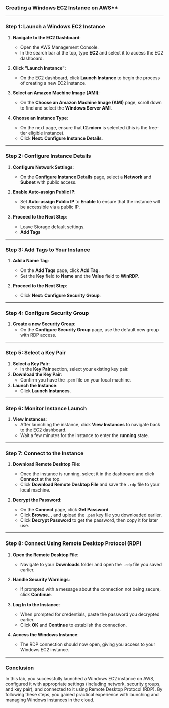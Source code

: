 ### Creating a Windows EC2 Instance on AWS**

---

### **Step 1: Launch a Windows EC2 Instance**

1. **Navigate to the EC2 Dashboard**:
   - Open the AWS Management Console.
   - In the search bar at the top, type **EC2** and select it to access the EC2 dashboard.

2. **Click "Launch Instance"**:
   - On the EC2 dashboard, click **Launch Instance** to begin the process of creating a new EC2 instance.

3. **Select an Amazon Machine Image (AMI)**:
   - On the **Choose an Amazon Machine Image (AMI)** page, scroll down to find and select the **Windows Server AMI**.

4. **Choose an Instance Type**:
   - On the next page, ensure that **t2.micro** is selected (this is the free-tier eligible instance).
   - Click **Next: Configure Instance Details**.

---

### **Step 2: Configure Instance Details**

1. **Configure Network Settings**:
   - On the **Configure Instance Details** page, select a **Network** and **Subnet** with public access.

2. **Enable Auto-assign Public IP**:
   - Set **Auto-assign Public IP** to **Enable** to ensure that the instance will be accessible via a public IP.

3. **Proceed to the Next Step**:
   - Leave Storage default settings.
   - **Add Tags**

---

### **Step 3: Add Tags to Your Instance**

1. **Add a Name Tag**:
   - On the **Add Tags** page, click **Add Tag**.
   - Set the **Key** field to **Name** and the **Value** field to **WinRDP**.

2. **Proceed to the Next Step**:
   - Click **Next: Configure Security Group**.

---

### **Step 4: Configure Security Group**

1. **Create a new Security Group**:
   - On the **Configure Security Group** page, use the default new group with RDP access.

---

### **Step 5: Select a Key Pair**

1. **Select a Key Pair**:
   - In the **Key Pair** section, select your existing key pair.
2. **Download the Key Pair**:
   - Confirm you have the `.pem` file on your local machine.
3. **Launch the Instance**:
   - Click **Launch Instances**.

---

### **Step 6: Monitor Instance Launch**

1. **View Instances**:
   - After launching the instance, click **View Instances** to navigate back to the EC2 dashboard.
   - Wait a few minutes for the instance to enter the **running** state.

---

### **Step 7: Connect to the Instance**

1. **Download Remote Desktop File**:
   - Once the instance is running, select it in the dashboard and click **Connect** at the top.
   - Click **Download Remote Desktop File** and save the `.rdp` file to your local machine.

2. **Decrypt the Password**:
   - On the **Connect** page, click **Get Password**.
   - Click **Browse…** and upload the `.pem` key file you downloaded earlier.
   - Click **Decrypt Password** to get the password, then copy it for later use.

---

### **Step 8: Connect Using Remote Desktop Protocol (RDP)**

1. **Open the Remote Desktop File**:
   - Navigate to your **Downloads** folder and open the `.rdp` file you saved earlier.

2. **Handle Security Warnings**:
   - If prompted with a message about the connection not being secure, click **Continue**.

3. **Log In to the Instance**:
   - When prompted for credentials, paste the password you decrypted earlier.
   - Click **OK** and **Continue** to establish the connection.

4. **Access the Windows Instance**:
   - The RDP connection should now open, giving you access to your Windows EC2 instance.

---

### **Conclusion**

In this lab, you successfully launched a Windows EC2 instance on AWS, configured it with appropriate settings (including network, security groups, and key pair), and connected to it using Remote Desktop Protocol (RDP). By following these steps, you gained practical experience with launching and managing Windows instances in the cloud.


